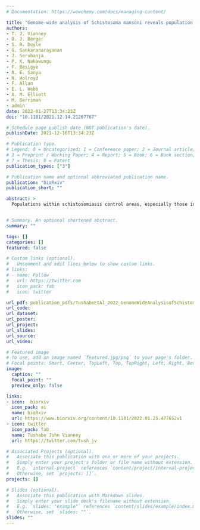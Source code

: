 ```yaml
---
# Documentation: https://wowchemy.com/docs/managing-content/

title: "Genome-wide analysis of Schistosoma mansoni reveals population structure and praziquantel drug selection pressure within Ugandan hot-spot communities"
authors:
- T. J. Vianney
- D. J. Berger
- S. R. Doyle
- G. Sankaranarayanan
- J. Serubanja 
- P. K. Nakawungu
- F. Besigye 
- R. E. Sanya 
- N. Holroyd 
- F. Allan
- E. L. Webb 
- A. M. Elliott
- M. Berriman
- admin
date: 2022-01-27T13:34:23Z
doi: "10.1101/2021.12.14.21267767"

# Schedule page publish date (NOT publication's date).
publishDate: 2021-12-16T13:34:23Z

# Publication type.
# Legend: 0 = Uncategorized; 1 = Conference paper; 2 = Journal article;
# 3 = Preprint / Working Paper; 4 = Report; 5 = Book; 6 = Book section;
# 7 = Thesis; 8 = Patent
publication_types: ["3"]

# Publication name and optional abbreviated publication name.
publication: "bioRxiv"
publication_short: ""

abstract: >
  Populations within schistosomiasis control areas, especially those in Africa, are recommended to receive regular mass drug administration (MDA) with praziquantel (PZQ) as the main strategy for controlling the disease. The impact of PZQ treatment on schistosome genetics remains poorly understood, and is limited by a lack of high-resolution genetic data on the population structure of parasites within these control areas. We generated whole-genome sequence data from 174 individual miracidia collected from both children and adults from fishing communities on islands in Lake Victoria in Uganda that had received either annual or quarterly MDA with PZQ over four years, including samples collected immediately before and four weeks after treatment. Genome variation within and between samples was characterised and we investigated genomic signatures of natural selection acting on these populations that could be due to PZQ treatment. The parasite population on these islands was more diverse than found in nearby villages on the lake shore. We saw little or no genetic differentiation between villages, or between the groups of villages with different treatment intensity, but slightly higher genetic diversity within the pre-treatment compared to post-treatment parasite populations. We identified classes of genes significantly enriched within regions of the genome with evidence of recent positive selection among post-treatment and intensively treated parasite populations. The differential selection observed in post-treatment and pre-treatment parasite populations could be linked to any reduced susceptibility of parasites to praziquantel treatment.


# Summary. An optional shortened abstract.
summary: ""

tags: []
categories: []
featured: false

# Custom links (optional).
#   Uncomment and edit lines below to show custom links.
# links:
# - name: Follow
#   url: https://twitter.com
#   icon_pack: fab
#   icon: twitter

url_pdf: publication_pdfs/TushabeEtAl_2022_GenomeWideAnalysisofSchistosomaMansoniRevealspopulationstructureandpraziquanteldrugselectionpressurewithinUgandanhotspotcommunities_bioRxiv.pdf
url_code:
url_dataset:
url_poster:
url_project:
url_slides:
url_source:
url_video:

# Featured image
# To use, add an image named `featured.jpg/png` to your page's folder. 
# Focal points: Smart, Center, TopLeft, Top, TopRight, Left, Right, BottomLeft, Bottom, BottomRight.
image:
  caption: ""
  focal_point: ""
  preview_only: false

links:
- icon:  biorxiv
  icon_pack: ai
  name: bioRxiv
  url: https://www.biorxiv.org/content/10.1101/2022.01.25.477652v1
- icon: twitter
  icon_pack: fab
  name: Tushabe John Vianney
  url: https://twitter.com/tush_jv

# Associated Projects (optional).
#   Associate this publication with one or more of your projects.
#   Simply enter your project's folder or file name without extension.
#   E.g. `internal-project` references `content/project/internal-project/index.md`.
#   Otherwise, set `projects: []`.
projects: []

# Slides (optional).
#   Associate this publication with Markdown slides.
#   Simply enter your slide deck's filename without extension.
#   E.g. `slides: "example"` references `content/slides/example/index.md`.
#   Otherwise, set `slides: ""`.
slides: ""
---
```

